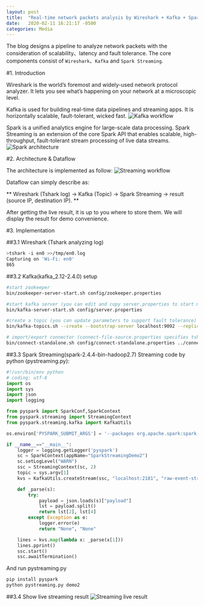 ```yaml
---
layout: post
title:  "Real-time network packets analysis by Wireshark + Kafka + Spark"
date:   2020-02-11 16:21:17 -0500
categories: Media
---
```

The blog designs a pipeline to analyze network packets with the consideration of scalability、latency and fault tolerance. The core components consist of `Wireshark`、`Kafka` and `Spark Streaming`.

#1. Introduction

Wireshark is the world’s foremost and widely-used network protocol analyzer. It lets you see what’s happening on your network at a microscopic level.

Kafka is used for building real-time data pipelines and streaming apps. It is horizontally scalable, fault-tolerant, wicked fast.
![Kafka workflow](https://liukelinlin.github.io/images/kafka-flow.jpg)

Spark is a unified analytics engine for large-scale data processing. Spark Streaming is an extension of the core Spark API that enables scalable, high-throughput, fault-tolerant stream processing of live data streams.
![Spark architecture](https://liukelinlin.github.io/images/spark-modules.jpg)

#2. Architecture & Dataflow

The architecture is implemented as follow:
![Streaming workflow](https://liukelinlin.github.io/images/streaming-arch.jpg)

Dataflow can simply describe as:

** Wireshark (Tshark log) -> Kafka (Topic) -> Spark Streaming -> result (source IP, destination IP). **

After getting the live result, it is up to you where to store them. We will display the result for demo convenience.

#3. Implementation

##3.1 Wireshark (Tshark analyzing log)
```bash
>tshark -i en0 >>/tmp/en0.log
Capturing on 'Wi-Fi: en0'
865 
```

##3.2 Kafka(kafka_2.12-2.4.0) setup
```bash
#start zookeeper
bin/zookeeper-server-start.sh config/zookeeper.properties

#start kafka server (you can edit and copy server.properties to start multi nodes)
bin/kafka-server-start.sh config/server.properties

#create a topic (you can update parameters to support fault tolerance)
bin/kafka-topics.sh --create --bootstrap-server localhost:9092 --replication-factor 1 --partitions 1 --topic demo2

# import/export connector (connect-file-source.properties specifies tshark log and live import into Kafka topic "demo2": /tmp/en0.log)
bin/connect-standalone.sh config/connect-standalone.properties ../connect-file-source.properties
```

##3.3 Spark Streaming(spark-2.4.4-bin-hadoop2.7)
Streaming code by python (pystreaming.py):
```python
#!/usr/bin/env python
# coding: utf-8
import os
import sys
import json
import logging

from pyspark import SparkConf,SparkContext
from pyspark.streaming import StreamingContext
from pyspark.streaming.kafka import KafkaUtils

os.environ['PYSPARK_SUBMIT_ARGS'] = '--packages org.apache.spark:spark-streaming-kafka-0-8_2.11:2.3.2 pyspark-shell'

if __name__=="__main__":
    logger = logging.getLogger('pyspark')
    sc = SparkContext(appName="SparkStreamingDemo2")
    sc.setLogLevel("WARN")
    ssc = StreamingContext(sc, 2)
    topic = sys.argv[1]
    kvs = KafkaUtils.createStream(ssc, "localhost:2181", "raw-event-streaming-consumer-group", {topic: 2})

    def _parse(s):
        try:
            payload = json.loads(s)["payload"]
            lst = payload.split()
            return lst[2], lst[4]
        except Exception as e:
            logger.error(e)
            return "None", "None"

    lines = kvs.map(lambda x: _parse(x[1]))
    lines.pprint()
    ssc.start()
    ssc.awaitTermination()
```

And run pystreaming.py
```bash
pip install pyspark
python pystreaming.py demo2
```

##3.4 Show live streaming result
![Streaming live result](https://liukelinlin.github.io/images/streaming-ip-result.jpg)
